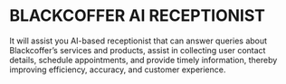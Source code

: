 BLACKCOFFER AI RECEPTIONIST
===========================

It will assist you AI-based receptionist that can answer queries about Blackcoffer’s services and products,
assist in collecting user contact details, schedule appointments, and provide timely information, thereby 
improving efficiency, accuracy, and customer experience.
